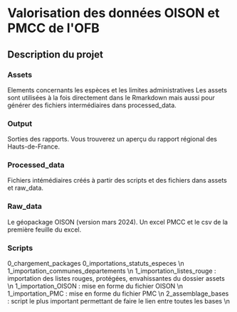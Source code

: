 # Valorisation des données OISON et PMCC de l'OFB
## Description du projet
### Assets
Elements concernants les espèces et les limites administratives
Les assets sont utilisées à la fois directement dans le Rmarkdown mais aussi pour générer des fichiers intermédiaires dans processed_data.
### Output
Sorties des rapports. Vous trouverez un aperçu du rapport régional des Hauts-de-France.
### Processed_data
Fichiers intémédiaires créés à partir des scripts et des fichiers dans assets et raw_data.
### Raw_data
Le géopackage OISON (version mars 2024). Un excel PMCC et le csv de la première feuille du excel.
### Scripts
0_chargement_packages
0_importations_statuts_especes \\n
1_importation_communes_departements \\n
1_importation_listes_rouge : importation des listes rouges, protégées, envahissantes du dossier assets \\n
1_importation_OISON : mise en forme du fichier OISON \\n
1_importation_PMC : mise en forme du fichier PMC \\n
2_assemblage_bases : script le plus important permettant de faire le lien entre toutes les bases \\n
